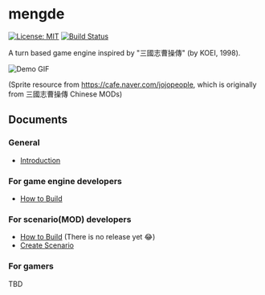 # mengde

[![License: MIT](https://img.shields.io/badge/License-MIT-yellow.svg)](https://opensource.org/licenses/MIT) [![Build Status](https://travis-ci.org/wateret/mengde.svg?branch=master)](https://travis-ci.org/wateret/mengde)

A turn based game engine inspired by "三國志曹操傳" (by KOEI, 1998).

![Demo GIF](docs/mengde.gif)

(Sprite resource from https://cafe.naver.com/jojopeople, which is originally from 三國志曹操傳 Chinese MODs)

## Documents

### General

- [Introduction](Introduction.md)

### For game engine developers

- [How to Build](docs/Build.md)

### For scenario(MOD) developers

- [How to Build](docs/Build.md) (There is no release yet 😂)
- [Create Scenario](docs/Create-Scenario.md)

### For gamers

TBD
